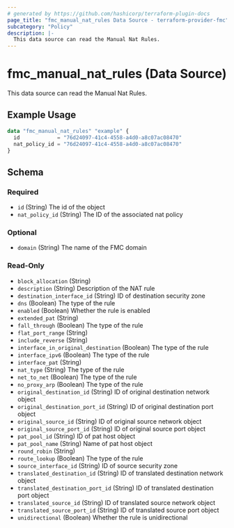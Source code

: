 ```yaml
---
# generated by https://github.com/hashicorp/terraform-plugin-docs
page_title: "fmc_manual_nat_rules Data Source - terraform-provider-fmc"
subcategory: "Policy"
description: |-
  This data source can read the Manual Nat Rules.
---
```


# fmc_manual_nat_rules (Data Source)

This data source can read the Manual Nat Rules.

## Example Usage

```terraform
data "fmc_manual_nat_rules" "example" {
  id            = "76d24097-41c4-4558-a4d0-a8c07ac08470"
  nat_policy_id = "76d24097-41c4-4558-a4d0-a8c07ac08470"
}
```

<!-- schema generated by tfplugindocs -->
## Schema

### Required

- `id` (String) The id of the object
- `nat_policy_id` (String) The ID of the associated nat policy

### Optional

- `domain` (String) The name of the FMC domain

### Read-Only

- `block_allocation` (String)
- `description` (String) Description of the NAT rule
- `destination_interface_id` (String) ID of destination security zone
- `dns` (Boolean) The type of the rule
- `enabled` (Boolean) Whether the rule is enabled
- `extended_pat` (String)
- `fall_through` (Boolean) The type of the rule
- `flat_port_range` (String)
- `include_reverse` (String)
- `interface_in_original_destination` (Boolean) The type of the rule
- `interface_ipv6` (Boolean) The type of the rule
- `interface_pat` (String)
- `nat_type` (String) The type of the rule
- `net_to_net` (Boolean) The type of the rule
- `no_proxy_arp` (Boolean) The type of the rule
- `original_destination_id` (String) ID of original destination network object
- `original_destination_port_id` (String) ID of original destination port object
- `original_source_id` (String) ID of original source network object
- `original_source_port_id` (String) ID of original source port object
- `pat_pool_id` (String) ID of pat host object
- `pat_pool_name` (String) Name of pat host object
- `round_robin` (String)
- `route_lookup` (Boolean) The type of the rule
- `source_interface_id` (String) ID of source security zone
- `translated_destination_id` (String) ID of translated destination network object
- `translated_destination_port_id` (String) ID of translated destination port object
- `translated_source_id` (String) ID of translated source network object
- `translated_source_port_id` (String) ID of translated source port object
- `unidirectional` (Boolean) Whether the rule is unidirectional
